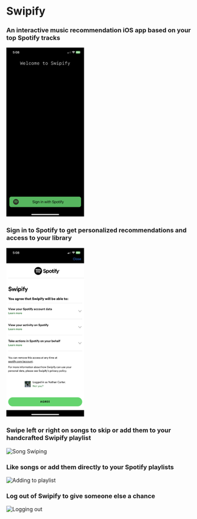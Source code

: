 # Swipify

### An interactive music recommendation iOS app based on your top Spotify tracks
<img
  src="Images/welcome.png"
  alt="Swipify Welcome View"
  style="width: 205px">

### Sign in to Spotify to get personalized recommendations and access to your library

<img
  src="Images/sign_in.png"
  alt="Spotify Sign In"
  style="width: 205px">

### Swipe left or right on songs to skip or add them to your handcrafted Swipify playlist

![Song Swiping](https://github.com/nathandcarter21/Swipify/assets/97918203/ace4a958-2cfe-4242-9ad7-c1e1cc780dcb)

### Like songs or add them directly to your Spotify playlists

![Adding to playlist](https://github.com/nathandcarter21/Swipify/assets/97918203/0308e23f-98fc-4366-8523-8eb0de754518)

### Log out of Swipify to give someone else a chance

![Logging out](https://github.com/nathandcarter21/Swipify/assets/97918203/7bc04e39-82ac-48f2-aa7c-c2d0aca8a314)
